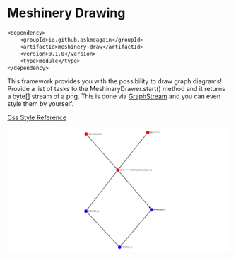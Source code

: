 # Meshinery Drawing

    <dependency>
        <groupId>io.github.askmeagain</groupId>
        <artifactId>meshinery-draw</artifactId>
        <version>0.1.0</version>
        <type>module</type>
    </dependency>

This framework provides you with the possibility to draw graph diagrams! Provide a list of tasks to the
MeshinaryDrawer.start() method and it returns a byte[] stream of a png. This is done
via  [GraphStream](https://graphstream-project.org/) and you can even style them by yourself.

[Css Style Reference](https://graphstream-project.org/doc/Advanced-Concepts/GraphStream-CSS-Reference/)

![example-graph](./example-graph.png)